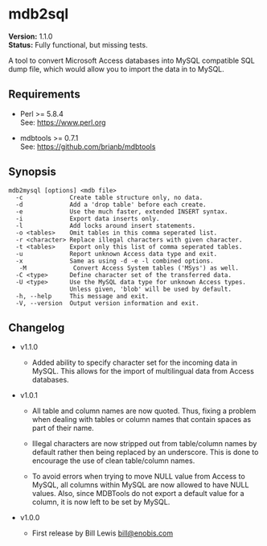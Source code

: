 mdb2sql
=======

**Version:** 1.1.0  
**Status:** Fully functional, but missing tests.

A tool to convert Microsoft Access databases into MySQL compatible SQL dump file, which would allow you to import the data in to MySQL.

Requirements
------------
- Perl >= 5.8.4  
  See: https://www.perl.org

- mdbtools >= 0.7.1  
  See: https://github.com/brianb/mdbtools

Synopsis
--------

```
mdb2mysql [options] <mdb file>
  -c             Create table structure only, no data.
  -d             Add a 'drop table' before each create.
  -e             Use the much faster, extended INSERT syntax.
  -i             Export data inserts only.
  -l             Add locks around insert statements.
  -o <tables>    Omit tables in this comma seperated list.
  -r <character> Replace illegal characters with given character.
  -t <tables>    Export only this list of comma seperated tables.
  -u             Report unknown Access data type and exit.
  -x             Same as using -d -e -l combined options.
   -M             Convert Access System tables ('MSys') as well.
  -C <type>      Define character set of the transferred data.
  -U <type>      Use the MySQL data type for unknown Access types.
                 Unless given, 'blob' will be used by default.
  -h, --help     This message and exit.
  -V, --version  Output version information and exit.
```

Changelog
---------

* v1.1.0

  - Added ability to specify character set for the incoming data in MySQL. This allows for the import of multilingual data from Access databases.

* v1.0.1

  - All table and column names are now quoted. Thus, fixing a problem when dealing with tables or column names that contain spaces as part of their name.

  - Illegal characters are now stripped out from table/column names by default rather then being replaced by an underscore. This is done to encourage the use of clean table/column names.

  - To avoid errors when trying to move NULL value from Access to MySQL, all columns within MySQL are now allowed to have NULL values. Also, since MDBTools do not export a default value for a column, it is now left to be set by MySQL.

* v1.0.0

  - First release by Bill Lewis <bill@enobis.com>
